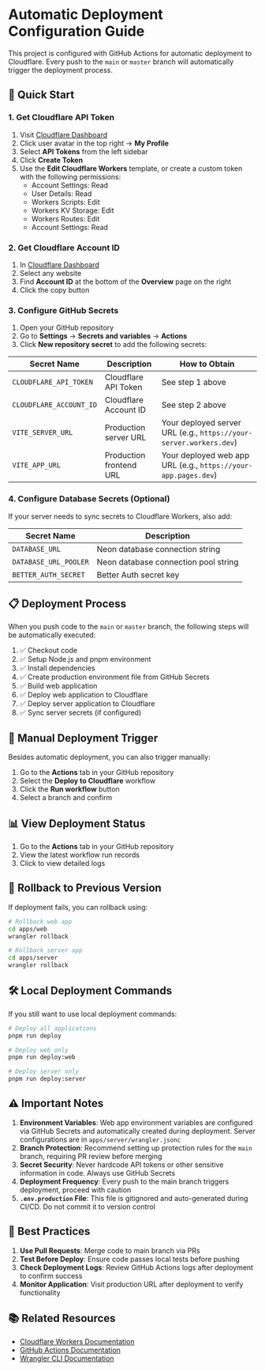 # Automatic Deployment Configuration Guide

This project is configured with GitHub Actions for automatic deployment to Cloudflare. Every push to the `main` or `master` branch will automatically trigger the deployment process.

## 🚀 Quick Start

### 1. Get Cloudflare API Token

1. Visit [Cloudflare Dashboard](https://dash.cloudflare.com/)
2. Click user avatar in the top right → **My Profile**
3. Select **API Tokens** from the left sidebar
4. Click **Create Token**
5. Use the **Edit Cloudflare Workers** template, or create a custom token with the following permissions:
   - Account Settings: Read
   - User Details: Read
   - Workers Scripts: Edit
   - Workers KV Storage: Edit
   - Workers Routes: Edit
   - Account Settings: Read

### 2. Get Cloudflare Account ID

1. In [Cloudflare Dashboard](https://dash.cloudflare.com/)
2. Select any website
3. Find **Account ID** at the bottom of the **Overview** page on the right
4. Click the copy button

### 3. Configure GitHub Secrets

1. Open your GitHub repository
2. Go to **Settings** → **Secrets and variables** → **Actions**
3. Click **New repository secret** to add the following secrets:

| Secret Name | Description | How to Obtain |
|-------------|-------------|---------------|
| `CLOUDFLARE_API_TOKEN` | Cloudflare API Token | See step 1 above |
| `CLOUDFLARE_ACCOUNT_ID` | Cloudflare Account ID | See step 2 above |
| `VITE_SERVER_URL` | Production server URL | Your deployed server URL (e.g., `https://your-server.workers.dev`) |
| `VITE_APP_URL` | Production frontend URL | Your deployed web app URL (e.g., `https://your-app.pages.dev`) |

### 4. Configure Database Secrets (Optional)

If your server needs to sync secrets to Cloudflare Workers, also add:

| Secret Name | Description |
|-------------|-------------|
| `DATABASE_URL` | Neon database connection string |
| `DATABASE_URL_POOLER` | Neon database connection pool string |
| `BETTER_AUTH_SECRET` | Better Auth secret key |

## 📋 Deployment Process

When you push code to the `main` or `master` branch, the following steps will be automatically executed:

1. ✅ Checkout code
2. ✅ Setup Node.js and pnpm environment
3. ✅ Install dependencies
4. ✅ Create production environment file from GitHub Secrets
5. ✅ Build web application
6. ✅ Deploy web application to Cloudflare
7. ✅ Deploy server application to Cloudflare
8. ✅ Sync server secrets (if configured)

## 🔧 Manual Deployment Trigger

Besides automatic deployment, you can also trigger manually:

1. Go to the **Actions** tab in your GitHub repository
2. Select the **Deploy to Cloudflare** workflow
3. Click the **Run workflow** button
4. Select a branch and confirm

## 📊 View Deployment Status

1. Go to the **Actions** tab in your GitHub repository
2. View the latest workflow run records
3. Click to view detailed logs

## 🔄 Rollback to Previous Version

If deployment fails, you can rollback using:

```bash
# Rollback web app
cd apps/web
wrangler rollback

# Rollback server app
cd apps/server
wrangler rollback
```

## 🛠️ Local Deployment Commands

If you still want to use local deployment commands:

```bash
# Deploy all applications
pnpm run deploy

# Deploy web only
pnpm run deploy:web

# Deploy server only
pnpm run deploy:server
```

## ⚠️ Important Notes

1. **Environment Variables**: Web app environment variables are configured via GitHub Secrets and automatically created during deployment. Server configurations are in `apps/server/wrangler.jsonc`
2. **Branch Protection**: Recommend setting up protection rules for the `main` branch, requiring PR review before merging
3. **Secret Security**: Never hardcode API tokens or other sensitive information in code. Always use GitHub Secrets
4. **Deployment Frequency**: Every push to the main branch triggers deployment, proceed with caution
5. **`.env.production` File**: This file is gitignored and auto-generated during CI/CD. Do not commit it to version control

## 🎯 Best Practices

1. **Use Pull Requests**: Merge code to main branch via PRs
2. **Test Before Deploy**: Ensure code passes local tests before pushing
3. **Check Deployment Logs**: Review GitHub Actions logs after deployment to confirm success
4. **Monitor Application**: Visit production URL after deployment to verify functionality

## 📚 Related Resources

- [Cloudflare Workers Documentation](https://developers.cloudflare.com/workers/)
- [GitHub Actions Documentation](https://docs.github.com/en/actions)
- [Wrangler CLI Documentation](https://developers.cloudflare.com/workers/wrangler/)

